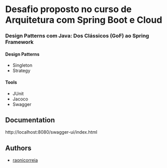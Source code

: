 # Desafio proposto no curso de Arquitetura com Spring Boot e Cloud

### Design Patterns com Java: Dos Clássicos (GoF) ao Spring Framework

#### Design Patterns
- Singleton
- Strategy


#### Tools
- JUnit
- Jacoco
- Swagger


## Documentation
http://localhost:8080/swagger-ui/index.html


## Authors

- [raonicorreia](https://www.github.com/raonicorreia)
